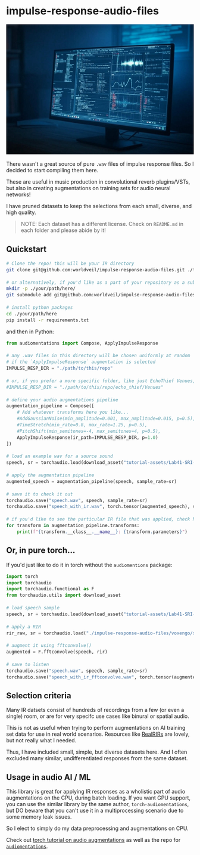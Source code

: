 # impulse-response-audio-files

![impulse-response-audio-files](header.jpg)

There wasn't a great source of pure `.wav` files of impulse response files. So I decided to start compiling them here. 

These are useful in music production in convolutional reverb plugins/VSTs, but also in creating augmentations on training sets for audio neural networks!

I have pruned datasets to keep the selections from each small, diverse, and high quality.

> NOTE: Each dataset has a different license. Check on `README.md` in each folder and please abide by it!

## Quickstart

```bash
# Clone the repo! this will be your IR directory
git clone git@github.com:worldveil/impulse-response-audio-files.git ./free_impulse_responses

# or alternatively, if you'd like as a part of your repository as a submodule
mkdir -p ./your/path/here/
git submodule add git@github.com:worldveil/impulse-response-audio-files.git ./your/path/here/

# install python packages
cd ./your/path/here
pip install -r requirements.txt
```

and then in Python:

```python
from audiomentations import Compose, ApplyImpulseResponse

# any .wav files in this directory will be chosen uniformly at random
# if the `ApplyImpulseResponse` augmentation is selected
IMPULSE_RESP_DIR = "./path/to/this/repo"

# or, if you prefer a more specific folder, like just EchoThief Venues, you can specify it like so:
#IMPULSE_RESP_DIR = "./path/to/this/repo/echo_thief/Venues"

# define your audio augmentations pipeline
augmentation_pipeline = Compose([
    # Add whatever transforms here you like...
    #AddGaussianNoise(min_amplitude=0.001, max_amplitude=0.015, p=0.5),
    #TimeStretch(min_rate=0.8, max_rate=1.25, p=0.5),
    #PitchShift(min_semitones=-4, max_semitones=4, p=0.5),
    ApplyImpulseResponse(ir_path=IMPULSE_RESP_DIR, p=1.0)
])

# load an example wav for a source sound
speech, sr = torchaudio.load(download_asset("tutorial-assets/Lab41-SRI-VOiCES-src-sp0307-ch127535-sg0042-8000hz.wav"))

# apply the augmentation pipeline
augmented_speech = augmentation_pipeline(speech, sample_rate=sr)

# save it to check it out
torchaudio.save("speech.wav", speech, sample_rate=sr)
torchaudio.save("speech_with_ir.wav", torch.tensor(augmented_speech), sample_rate=sr)

# if you'd like to see the particular IR file that was applied, check here!
for transform in augmentation_pipeline.transforms:
    print(f"{transform.__class__.__name__}: {transform.parameters}")
```

## Or, in pure torch...

If you'd just like to do it in torch without the `audiomentions` package:

```python
import torch
import torchaudio
import torchaudio.functional as F
from torchaudio.utils import download_asset

# load speech sample
speech, sr = torchaudio.load(download_asset("tutorial-assets/Lab41-SRI-VOiCES-src-sp0307-ch127535-sg0042-8000hz.wav"))

# apply a RIR
rir_raw, sr = torchaudio.load("./impulse-response-audio-files/voxengo/st_nicolaes_church.wav")

# augment it using fftconvolve()
augmented = F.fftconvolve(speech, rir)

# save to listen 
torchaudio.save("speech.wav", speech, sample_rate=sr)
torchaudio.save("speech_with_ir_fftconvolve.wav", torch.tensor(augmented_speech), sample_rate=sr)
```

## Selection criteria

Many IR datsets consist of hundreds of recordings from a few (or even a single) room, or are for very specifc use cases like binural or spatial audio. 

This is not as useful when trying to perform augmentations on AI training set data for use in real world scenarios. Resources like [RealRIRs](https://github.com/jonashaag/RealRIRs) are lovely, but not really what I needed.

Thus, I have included small, simple, but diverse datasets here. And I often excluded many similar, undifferentiated responses from the same dataset.

## Usage in audio AI / ML

This library is great for applying IR responses as a wholistic part of audio augmentations on the CPU, during batch loading. If you want GPU support, you can use the similar library by the same author, `torch-audiomentations`, but DO beware that you can't use it in a multiprocessing scenario due to some memory leak issues. 

So I elect to simply do my data preprocessing and augmentations on CPU.

Check out [torch tutorial on audio augmentations](https://pytorch.org/audio/stable/tutorials/audio_data_augmentation_tutorial.html#sphx-glr-tutorials-audio-data-augmentation-tutorial-py) as well as the repo for [`audiomentations`](https://github.com/iver56/audiomentations?tab=readme-ov-file#usage-example).
